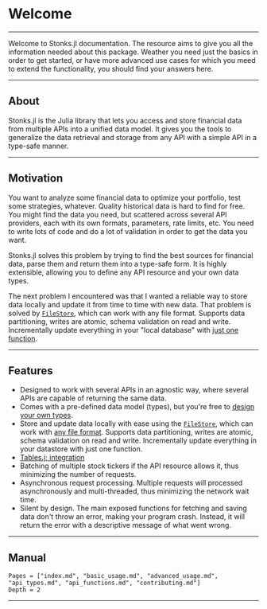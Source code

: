 # Welcome

---
Welcome to Stonks.jl documentation.
The resource aims to give you all the information needed about this package. Weather you need just the basics in order to get started, or have more advanced use cases for which you meed to extend the functionality, you should find your answers here.

---
## About
Stonks.jl is the Julia library that lets you access and store financial data from multiple APIs into a unified data model. It gives you the tools to generalize the data retrieval and storage from any API with a simple API in a type-safe manner.

---
## Motivation
You want to analyze some financial data to optimize your portfolio, test some strategies, whatever.
Quality historical data is hard to find for free. You might find the data you need, but scattered across several API providers, each with its own formats, parameters, rate limits, etc. You need to write lots of code and do a lot of validation in order to get the data you want.

Stonks.jl solves this problem by trying to find the best sources for financial data, parse them and return them into a type-safe form.
It is highly extensible, allowing you to define any API resource and your own data types. 

The next problem I encountered was that I wanted a reliable way to store data locally and update it from time to time with new data. 
That problem is solved by [`FileStore`](@ref), which can work with any file format. Supports data partitioning, writes are atomic, schema validation on read and write. Incrementally update everything in your "local database" with [just one function](api_functions.html#Stonks.Stores.update).

---
## Features
- Designed to work with several APIs in an agnostic way, where several APIs are capable of returning the same data.
- Comes with a pre-defined data model (types), but you're free to [design your own types](advanced_usage.html#Create-API-resources-for-your-custom-models).
- Store and update data locally with ease using the [`FileStore`](basic_usage.html#persisting-data), which can work with [any file format](advanced_usage.html#Plug-in-any-data-format). Supports data partitioning, writes are atomic, schema validation on read and write. Incrementally update everything in your datastore with just one function.
- [Tables.j; integration](basic_usage.html#Tablesjl-integration)
- Batching of multiple stock tickers if the API resource allows it, thus minimizing the number of requests.
- Asynchronous request processing. Multiple requests will processed asynchronously and multi-threaded, thus minimizing the network wait time.
- Silent by design. The main exposed functions for fetching and saving data don't throw an error, making your program crash. Instead, it will return the error with a descriptive message of what went wrong. 

---

## Manual
```@contents
Pages = ["index.md", "basic_usage.md", "advanced_usage.md", "api_types.md", "api_functions.md", "contributing.md"]
Depth = 2
```

---
